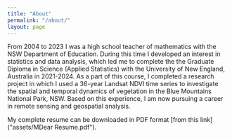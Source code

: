 ```yaml
---
title: "About"
permalink: "/about/"
layout: page
---
```


From 2004 to 2023 I was a high school teacher of mathematics with the NSW Department of Education. During this time I developed an interest in statistics and data analysis, which led me to complete the the Graduate Diploma in Science (Applied Statistics) with the University of New England, Australia in 2021-2024. As a part of this course, I completed a research project in which I used a 36-year Landsat NDVI time series to investigate the spatial and temporal dynamics of vegetation in the Blue Mountains National Park, NSW. Based on this experience, I am now pursuing a career in remote sensing and geospatial analysis.

My complete resume can be downloaded in PDF format [from this link]("assets/MDear Resume.pdf").
